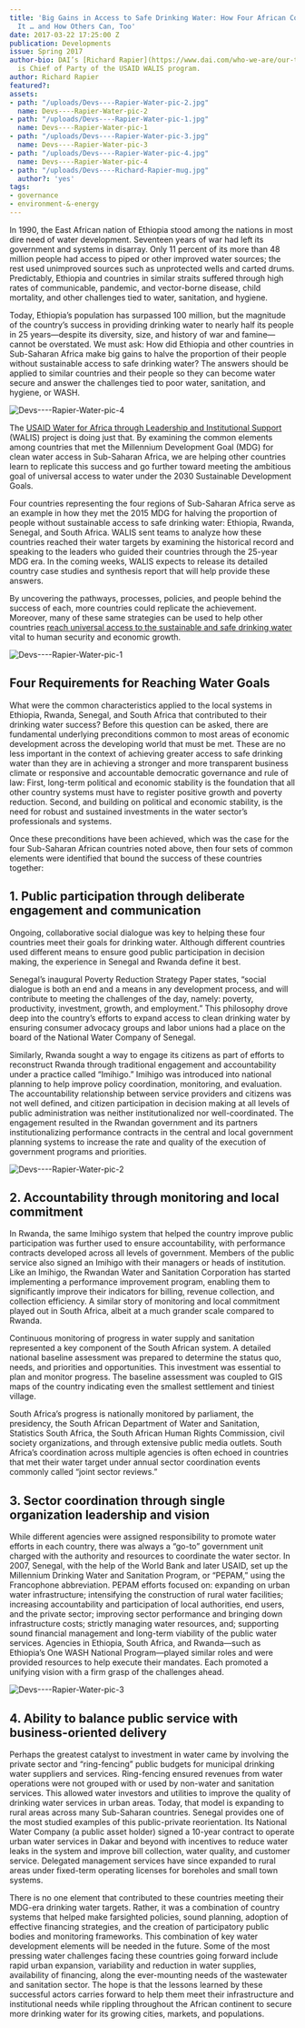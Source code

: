 ```yaml
---
title: 'Big Gains in Access to Safe Drinking Water: How Four African Countries Did
  It … and How Others Can, Too'
date: 2017-03-22 17:25:00 Z
publication: Developments
issue: Spring 2017
author-bio: DAI’s [Richard Rapier](https://www.dai.com/who-we-are/our-team/richard-rapier)
  is Chief of Party of the USAID WALIS program.
author: Richard Rapier
featured?: 
assets:
- path: "/uploads/Devs----Rapier-Water-pic-2.jpg"
  name: Devs----Rapier-Water-pic-2
- path: "/uploads/Devs----Rapier-Water-pic-1.jpg"
  name: Devs----Rapier-Water-pic-1
- path: "/uploads/Devs----Rapier-Water-pic-3.jpg"
  name: Devs----Rapier-Water-pic-3
- path: "/uploads/Devs----Rapier-Water-pic-4.jpg"
  name: Devs----Rapier-Water-pic-4
- path: "/uploads/Devs----Richard-Rapier-mug.jpg"
  author?: 'yes'
tags:
- governance
- environment-&-energy
---
```


In 1990, the East African nation of Ethiopia stood among the nations in most dire need of water development. Seventeen years of war had left its government and systems in disarray. Only 11 percent of its more than 48 million people had access to piped or other improved water sources; the rest used unimproved sources such as unprotected wells and carted drums. Predictably, Ethiopia and countries in similar straits suffered through high rates of communicable, pandemic, and vector-borne disease, child mortality, and other challenges tied to water, sanitation, and hygiene.




Today, Ethiopia’s population has surpassed 100 million, but the magnitude of the country’s success in providing drinking water to nearly half its people in 25 years—despite its diversity, size, and history of war and famine—cannot be overstated. We must ask: How did Ethiopia and other countries in Sub-Saharan Africa make big gains to halve the proportion of their people without sustainable access to safe drinking water? The answers should be applied to similar countries and their people so they can become water secure and answer the challenges tied to poor water, sanitation, and hygiene, or WASH.

![Devs----Rapier-Water-pic-4](/uploads/Devs----Rapier-Water-pic-4.jpg "USAID Ethiopia Urban Gardens Program. Photo: Nico Parkinson.") 

The [USAID Water for Africa through Leadership and Institutional Support](https://www.dai.com/our-work/projects/worldwide-water-africa-through-leadership-and-institutional-support-walis) (WALIS) project is doing just that. By examining the common elements among countries that met the Millennium Development Goal (MDG) for clean water access in Sub-Saharan Africa, we are helping other countries learn to replicate this success and go further toward meeting the ambitious goal of universal access to water under the 2030 Sustainable Development Goals. 

Four countries representing the four regions of Sub-Saharan Africa serve as an example in how they met the 2015 MDG for halving the proportion of people without sustainable access to safe drinking water: Ethiopia, Rwanda, Senegal, and South Africa. WALIS sent teams to analyze how these countries reached their water targets by examining the historical record and speaking to the leaders who guided their countries through the 25-year MDG era. In the coming weeks, WALIS expects to release its detailed country case studies and synthesis report that will help provide these answers.

By uncovering the pathways, processes, policies, and people behind the success of each, more countries could replicate the achievement. Moreover, many of these same strategies can be used to help other countries [reach universal access to the sustainable and safe drinking water](http://dai-global-developments.com/articles/clean-water-for-all-by-2030-no-really/) vital to human security and economic growth.

![Devs----Rapier-Water-pic-1](/uploads/Devs----Rapier-Water-pic-1.jpg "In Senegal. Photo: Ariadne Van Zandbergen.") 

## Four Requirements for Reaching Water Goals

What were the common characteristics applied to the local systems in Ethiopia, Rwanda, Senegal, and South Africa that contributed to their drinking water success? Before this question can be asked, there are fundamental underlying preconditions common to most areas of economic development across the developing world that must be met. These are no less important in the context of achieving greater access to safe drinking water than they are in achieving a stronger and more transparent business climate or responsive and accountable democratic governance and rule of law: First, long-term political and economic stability is the foundation that all other country systems must have to register positive growth and poverty reduction. Second, and building on political and economic stability, is the need for robust and sustained investments in the water sector’s professionals and systems.

Once these preconditions have been achieved, which was the case for the four Sub-Saharan African countries noted above, then four sets of common elements were identified that bound the success of these countries together:

## 1. Public participation through deliberate engagement and communication

Ongoing, collaborative social dialogue was key to helping these four countries meet their goals for drinking water. Although different countries used different means to ensure good public participation in decision making, the experience in Senegal and Rwanda define it best.  

Senegal’s inaugural Poverty Reduction Strategy Paper states, “social dialogue is both an end and a means in any development process, and will contribute to meeting the challenges of the day, namely: poverty, productivity, investment, growth, and employment.” This philosophy drove deep into the country’s efforts to expand access to clean drinking water by ensuring consumer advocacy groups and labor unions had a place on the board of the National Water Company of Senegal.

Similarly, Rwanda sought a way to engage its citizens as part of efforts to reconstruct Rwanda through traditional engagement and accountability under a practice called “Imihigo.” Imihigo was introduced into national planning to help improve policy coordination, monitoring, and evaluation. The accountability relationship between service providers and citizens was not well defined, and citizen participation in decision making at all levels of public administration was neither institutionalized nor well-coordinated. The engagement resulted in the Rwandan government and its partners institutionalizing performance contracts in the central and local government planning systems to increase the rate and quality of the execution of government programs and priorities.

![Devs----Rapier-Water-pic-2](/uploads/Devs----Rapier-Water-pic-2.jpg "Latrine built under the DAI-led USAID Burundi Agribusiness Program.") 
  
## 2. Accountability through monitoring and local commitment

In Rwanda, the same Imihigo system that helped the country improve public participation was further used to ensure accountability, with performance contracts developed across all levels of government. Members of the public service also signed an Imihigo with their managers or heads of institution. Like an Imihigo, the Rwandan Water and Sanitation Corporation has started implementing a performance improvement program, enabling them to significantly improve their indicators for billing, revenue collection, and collection efficiency. A similar story of monitoring and local commitment played out in South Africa, albeit at a much grander scale compared to Rwanda.

Continuous monitoring of progress in water supply and sanitation represented a key component of the South African system. A detailed national baseline assessment was prepared to determine the status quo, needs, and priorities and opportunities. This investment was essential to plan and monitor progress. The baseline assessment was coupled to GIS maps of the country indicating even the smallest settlement and tiniest village.

South Africa’s progress is nationally monitored by parliament, the presidency, the South African Department of Water and Sanitation, Statistics South Africa, the South African Human Rights Commission, civil society organizations, and through extensive public media outlets. South Africa’s coordination across multiple agencies is often echoed in countries that met their water target under annual sector coordination events commonly called “joint sector reviews.”

## 3. Sector coordination through single organization leadership and vision

While different agencies were assigned responsibility to promote water efforts in each country, there was always a “go-to” government unit charged with the authority and resources to coordinate the water sector. In 2007, Senegal, with the help of the World Bank and later USAID, set up the Millennium Drinking Water and Sanitation Program, or “PEPAM,” using the Francophone abbreviation. PEPAM efforts focused on: expanding on urban water infrastructure; intensifying the construction of rural water facilities; increasing accountability and participation of local authorities, end users, and the private sector; improving sector performance and bringing down infrastructure costs; strictly managing water resources, and; supporting sound financial management and long-term viability of the public water services. Agencies in Ethiopia, South Africa, and Rwanda—such as Ethiopia’s One WASH National Program—played similar roles and were provided resources to help execute their mandates. Each promoted a unifying vision with a firm grasp of the challenges ahead.
   
![Devs----Rapier-Water-pic-3](/uploads/Devs----Rapier-Water-pic-3.jpg) 

## 4. Ability to balance public service with business-oriented delivery

Perhaps the greatest catalyst to investment in water came by involving the private sector and “ring-fencing” public budgets for municipal drinking water suppliers and services. Ring-fencing ensured revenues from water operations were not grouped with or used by non-water and sanitation services. This allowed water investors and utilities to improve the quality of drinking water services in urban areas. Today, that model is expanding to rural areas across many Sub-Saharan countries. Senegal provides one of the most studied examples of this public-private reorientation. Its National Water Company (a public asset holder) signed a 10-year contract to operate urban water services in Dakar and beyond with incentives to reduce water leaks in the system and improve bill collection, water quality, and customer service. Delegated management services have since expanded to rural areas under fixed-term operating licenses for boreholes and small town systems.
  
There is no one element that contributed to these countries meeting their MDG-era drinking water targets. Rather, it was a combination of country systems that helped make farsighted policies, sound planning, adoption of effective financing strategies, and the creation of participatory public bodies and monitoring frameworks. This combination of key water development elements will be needed in the future. Some of the most pressing water challenges facing these countries going forward include rapid urban expansion, variability and reduction in water supplies, availability of financing, along the ever-mounting needs of the wastewater and sanitation sector. The hope is that the lessons learned by these successful actors carries forward to help them meet their infrastructure and institutional needs while rippling throughout the African continent to secure more drinking water for its growing cities, markets, and populations.
